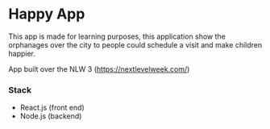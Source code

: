 # Happy App

This app is made for learning purposes, this application show the orphanages over the city to
people could schedule a visit and make children happier.

App built over the NLW 3 (https://nextlevelweek.com/)

### Stack

* React.js (front end)
* Node.js (backend)
